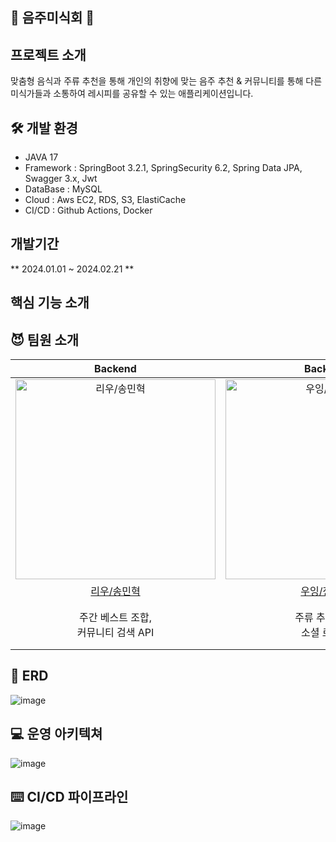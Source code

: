 ## 🍷 음주미식회 🍷

## 프로젝트 소개

맞춤형 음식과 주류 추천을 통해 개인의 취향에 맞는 음주 추천 &  커뮤니티를 통해 다른 미식가들과 소통하여 레시피를 공유할 수 있는 애플리케이션입니다.

## 🛠️ 개발 환경
* JAVA 17
* Framework : SpringBoot 3.2.1, SpringSecurity 6.2, Spring Data JPA, Swagger 3.x, Jwt
* DataBase : MySQL
* Cloud : Aws EC2, RDS, S3, ElastiCache
* CI/CD : Github Actions, Docker

## 개발기간
** 2024.01.01 ~ 2024.02.21 **

## 핵심 기능 소개

## 😈 팀원 소개
|                                        Backend                                         |                                        Backend                                         |               Backend                |                                        Backend                                         |                                        Backend                                         |
|:--------------------------------------------------------------------------------------:|:--------------------------------------------------------------------------------------:|:------------------------------------:|:--------------------------------------------------------------------------------------:|:--------------------------------------------------------------------------------------:|
| <img src="https://avatars.githubusercontent.com/u/125117389?v=4" width=320px alt="리우/송민혁"/> | <img src="https://avatars.githubusercontent.com/u/32007781?v=4" width=320px alt="우잉/정성훈"/>| <img src="https://avatars.githubusercontent.com/u/101540728?v=4" width=320px alt="블루/이서현"/> | <img src="https://avatars.githubusercontent.com/u/103489352?v=4" width=320px alt="카일로/김현경"/> | <img src="https://avatars.githubusercontent.com/u/99794552?v=4" width=320px alt="메이슨/공준우"/> |
|                          [리우/송민혁](https://github.com/minhyeokDev)                           |                          [우잉/정성훈](https://github.com/wooing1084)                          |   [블루/이서현](https://github.com/Blue-hyeon)                           |                           [카일로/김현겸](https://github.com/kylo-dev)                           |                          [메이슨/공준우](https://github.com/YASICJUNWOO)                            | 
|주간 베스트 조합, </br> 커뮤니티 검색 API | 주류 추천 API, </br> 소셜 로그인 | 메인 커뮤니티 페이지, </br> 마이 페이지 API, </br> 소셜 로그인 | 오늘의 조합 API, </br> 소셜 로그인 | 레시피북 API |

## 💽 ERD
![image](https://github.com/UMC5th-DrinkingGourmet/dg-BackEnd/assets/103489352/e191536d-257f-49e1-a7dd-5d1996cebb17)

## 💻 운영 아키텍쳐
![image](https://github.com/UMC5th-DrinkingGourmet/dg-BackEnd/assets/125117389/db0fb0c0-ad83-4509-be6a-94487a5f239b)

## ⌨️ CI/CD 파이프라인
![image](https://github.com/UMC5th-DrinkingGourmet/dg-BackEnd/assets/125117389/0e1bb992-73fa-4d4d-8c6d-327fc2d87d96)
